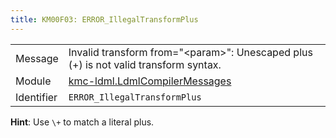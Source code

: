 ```yaml
---
title: KM00F03: ERROR_IllegalTransformPlus
---
```


|            |           |
|------------|---------- |
| Message    | Invalid transform from="&lt;param&gt;": Unescaped plus \(\+\) is not valid transform syntax\. |
| Module     | [kmc-ldml.LdmlCompilerMessages](kmc-ldml.ldmlcompilermessages) |
| Identifier | `ERROR_IllegalTransformPlus` |

**Hint**: Use `\+` to match a literal plus.
